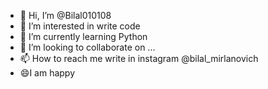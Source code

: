 - 👋 Hi, I’m @Bilal010108
- 👀 I’m interested in write code
- 🌱 I’m currently learning Python
- 💞️ I’m looking to collaborate on ...
- 📫 How to reach me write in instagram @bilal_mirlanovich
- 😄I am happy


<!---
Bilal010108/Bilal010108 is a ✨ special ✨ repository because its `README.md` (this file) appears on your GitHub profile.
You can click the Preview link to take a look at your changes.
--->

